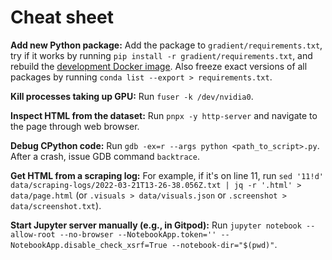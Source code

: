 # Cheat sheet

**Add new Python package:**
Add the package to `gradient/requirements.txt`,
try if it works by running `pip install -r gradient/requirements.txt`,
and rebuild the [development Docker image](env.md).
Also freeze exact versions of all packages by running
`conda list --export > requirements.txt`.

**Kill processes taking up GPU:**
Run `fuser -k /dev/nvidia0`.

**Inspect HTML from the dataset:**
Run `pnpx -y http-server` and navigate to the page through web browser.

**Debug CPython code:**
Run `gdb -ex=r --args python <path_to_script>.py`.
After a crash, issue GDB command `backtrace`.

**Get HTML from a scraping log:**
For example, if it's on line 11, run
`sed '11!d' data/scraping-logs/2022-03-21T13-26-38.056Z.txt
| jq -r '.html' > data/page.html`
(or `.visuals > data/visuals.json` or `.screenshot > data/screenshot.txt`).

**Start Jupyter server manually (e.g., in Gitpod):**
Run `jupyter notebook --allow-root --no-browser --NotebookApp.token=''
--NotebookApp.disable_check_xsrf=True --notebook-dir="$(pwd)"`.
